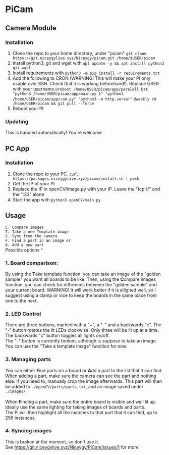 # PiCam

## Camera Module

### Installation

1. Clone the repo to your home directory, under "picam" `git clone https://git.niceygylive.xyz/Niceygy/picam.git /home/$USER/picam`
2. Install python3, git and wget with `apt update -y && apt install python3 git wget`
3. Install requirements with `python3 -m pip install -r requirements.txt`
4. Add the following to CRON (WARNING! This will make your PI only usable over SSH. Check that it is working beforehand!). Replace USER with your username
   `@reboot /home/USER/picam/app/paralell.bat "python3 /home/USER/picam/app/main.py 1" "python3 /home/USER/picam/app/cam.py" "python3 -m http.server"`
   `@weekly cd /home/USER/picam && git pull --force`
5. Reboot your PI

### Updating

This is handled automatically! You`re welcome

## PC App

### Installation

1. Clone the repo to your PC. `curl https://packages.niceygylive.xyz/picam/install.sh | pwsh`
2. Get the IP of your PI
3. Replace the IP in openCV/image.py with your IP. Leave the "tcp://" and the ":33" alone
4. Start the app with `python3 openCV/main.py`

<!-- look for image within image
return top left and bottom right coords
crop image
compare against golden sample -->

## Usage

`C. Compare images` <br>
`T. Take a new Template image` <br>
`S. Sync from the camera` <br>
`F. Find a part in an image or` <br>
`A. Add a new part` <br>
Possible options ^ <br>

### 1. Board comparison:

By using the <b>T</b>ake template function, you can take an image of the "golden sample" you want all boards to be like. Then, using the <b>C</b>ompare images function, you can check for diffrences between the "golden sample" and your current board. WARNING! It will work better if it is alligned well, so I suggest using a clamp or vice to keep the boards in the same place from one to the next.

### 2. LED Control

There are three buttons, marked with a "+", a "-" and a backwards "c". The "-" button rotates the lit LEDs clockwise. Only three will be lit up at a time. <br>
The backwards "c" button toggles all lights on/off. <br>
The "-" button is currently broken, although is suppose to take an image. You can use the "Take a template image" function for now.

### 3. Managing parts

You can either <b>F</b>ind parts on a board or <b>A</b>dd a part to the list that it can find.<br>
When adding a part, make sure the camera can see the part and nothing else. If you need to, manually crop the image afterwards.
This part will then be added to `./openCV/parts/parts.txt`, and an image saved under `./images/` <br>
<br>
When <b>F</b>inding a part, make sure the entire board is visible and well lit up. Ideally use the same lighting for taking images of boards and parts.<br>
The Pi will then highlight all the matches to that part that it can find, up to 256 instances.

### 4. Syncing images

This is broken at the moment, so don`t use it.<br>
See https://git.niceygylive.xyz/Niceygy/PiCam/issues/1 for more
